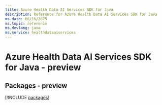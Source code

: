 ```yaml
---
title: Azure Health Data AI Services SDK for Java
description: Reference for Azure Health Data AI Services SDK for Java
ms.date: 06/16/2025
ms.topic: reference
ms.devlang: java
ms.service: healthdataaiservices
---
```

# Azure Health Data AI Services SDK for Java - preview
## Packages - preview
[!INCLUDE [packages](health-data-ai-services-index.md)]